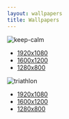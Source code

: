 ```yaml
---
layout: wallpapers
title: Wallpapers
---
```


<div class="set">
  <img src="http://mhmd.us/iMb9+" alt="keep-calm"/>
<ul class="lists">
  <li><a href="http://mhmd.us/UaHG+">1920x1080</a></li>
  <li><a href="http://mhmd.us/pCMc+">1600x1200</a></li>
  <li><a href="http://mhmd.us/rxpT+">1280x800</a></li>
</ul>
</div>

<div class="set">
  <img src="http://mhmd.us/KANI+" alt="triathlon"/>
<ul class="lists">
  <li><a href="http://mhmd.us/ZJrO+">1920x1080</a></li>
  <li><a href="http://mhmd.us/vtay+">1600x1200</a></li>
  <li><a href="http://mhmd.us/OggL+">1280x800</a></li>
</ul>
</div>